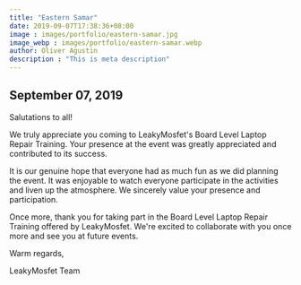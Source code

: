 ```yaml
---
title: "Eastern Samar"
date: 2019-09-07T17:38:36+08:00
image : images/portfolio/eastern-samar.jpg
image_webp : images/portfolio/eastern-samar.webp
author: Oliver Agustin
description : "This is meta description"
---
```


## September 07, 2019
Salutations to all!

We truly appreciate you coming to LeakyMosfet's Board Level Laptop Repair Training. Your presence at the event was greatly appreciated and contributed to its success.

It is our genuine hope that everyone had as much fun as we did planning the event. It was enjoyable to watch everyone participate in the activities and liven up the atmosphere. We sincerely value your presence and participation.

Once more, thank you for taking part in the Board Level Laptop Repair Training offered by LeakyMosfet. We're excited to collaborate with you once more and see you at future events.

Warm regards,

LeakyMosfet Team

